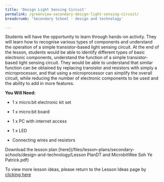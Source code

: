 ```yaml
---
title: 'Design Light Sensing Circuit'
permalink: /greenview-secondary-design-light-sensing-circuit/
breadcrumb: 'Secondary School - design and technology'

---
```



Students will have the opportunity to learn through hands-on activity. They will learn how to recognise various types of components and understand the operation of a simple transistor-based light sensing circuit. At the end of the lesson, students would be able to identify different types of basic electronic components, understand the function of a simple transistor-based light sensing circuit. They would be able to understand that similar function can be obtained by replacing transistor and resistors with simply a microprocessor, and that using a microprocessor can simplify the overall circuit, while reducing the number of electronic components to be used and the ability to add in more features.

**You Will Need:**

* 1 x micro:bit electronic kit set

* 1 x micro:bit board

* 1 x PC with internet access

* 1 x LED

* Connecting wires and resistors


Download the lesson plan [here](/files/lesson-plans/secondary-schools/design-and-technology/Lesson PlanDT and MicrobitWee Soh Ye Patrick.pdf)

To view more lesson ideas, please return to the Lesson Ideas page by [clicking here](/in-schools/digital-maker/lesson-ideas-secondary/)
